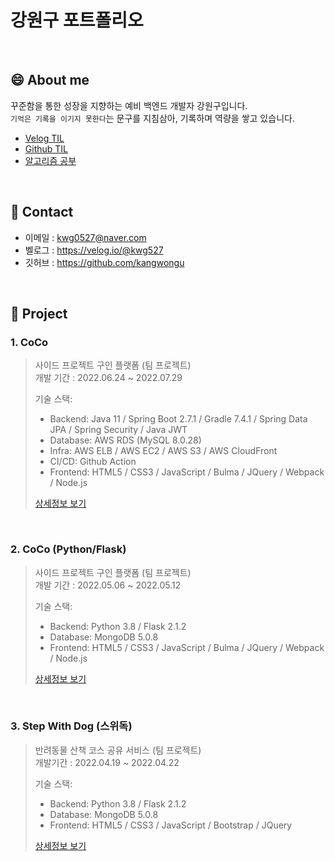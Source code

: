 # 강원구 포트폴리오

>
>

<br>

## :smile: About me
꾸준함을 통한 성장을 지향하는 예비 백엔드 개발자 강원구입니다.  
`기억은 기록을 이기지 못한다`는 문구를 지침삼아, 기록하며 역량을 쌓고 있습니다.
  - [Velog TIL](https://velog.io/@kwg527/series/TIL)
  - [Github TIL](https://github.com/kangwongu/TIL)
  - [알고리즘 공부](https://github.com/kangwongu/java_algorithm)

<br>

## :bell: Contact
- 이메일 : kwg0527@naver.com
- 벨로그 : https://velog.io/@kwg527
- 깃허브 : https://github.com/kangwongu

<br>

## :closed_book: Project
### 1. CoCo

>  사이드 프로젝트 구인 플랫폼 (팀 프로젝트)  
>  개발 기간 : 2022.06.24 ~ 2022.07.29
>
>  기술 스택:
>  - Backend: Java 11 / Spring Boot 2.7.1 / Gradle 7.4.1 / Spring Data JPA / Spring Security / Java JWT
>  - Database: AWS RDS (MySQL 8.0.28)
>  - Infra: AWS ELB / AWS EC2 / AWS S3 / AWS CloudFront
>  - CI/CD: Github Action
>  - Frontend: HTML5 / CSS3 / JavaScript / Bulma / JQuery / Webpack / Node.js
>
> [상세정보 보기](https://github.com/kangwongu/CoCoBackend#coco)

<br>

### 2. CoCo (Python/Flask)

>  사이드 프로젝트 구인 플랫폼 (팀 프로젝트)  
>  개발 기간 : 2022.05.06 ~ 2022.05.12
>
>  기술 스택:
>  - Backend: Python 3.8 / Flask 2.1.2
>  - Database: MongoDB 5.0.8
>  - Frontend: HTML5 / CSS3 / JavaScript / Bulma / JQuery / Webpack / Node.js
>
> [상세정보 보기](https://github.com/BreedingMe/CoCoBackend/tree/v1.0.0)

<br>

### 3. Step With Dog (스위독)

>  반려동물 산책 코스 공유 서비스 (팀 프로젝트)  
>  개발기간 : 2022.04.19 ~ 2022.04.22
>
>  기술 스택:
>  - Backend: Python 3.8 / Flask 2.1.2
>  - Database: MongoDB 5.0.8
>  - Frontend: HTML5 / CSS3 / JavaScript / Bootstrap / JQuery
>
> [상세정보 보기](https://github.com/BreedingMe/StepWithDog)
